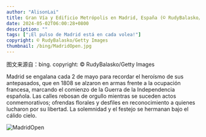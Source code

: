 ```yaml
---
author: "AlisonLai"
title: Gran Vía y Edificio Metrópolis en Madrid, España (© RudyBalasko/Getty Images)
date: 2024-05-02T06:00:28+0800
description: ""
tags: ["¡El pulso de Madrid está en cada volea!"]
copyright: © RudyBalasko/Getty Images
thumbnail: /bing/MadridOpen.jpg
---
```

图文来源自：bing.  copyright: © RudyBalasko/Getty Images

Madrid se engalana cada 2 de mayo para recordar el heroísmo de sus antepasados, que en 1808 se alzaron en armas frente a la ocupación francesa, marcando el comienzo de la Guerra de la Independencia española. Las calles rebosan de orgullo mientras se suceden actos conmemorativos; ofrendas florales y desfiles en reconocimiento a quienes lucharon por su libertad. La solemnidad y el festejo se hermanan bajo el cálido cielo.

![MadridOpen](/bing/MadridOpen.jpg)